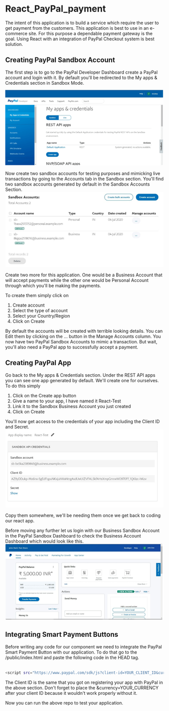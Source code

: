 # React_PayPal_payment

The intent of this application is to build a service which require the user to get payment from the customers. This application is best to use in an e-commerce site. For this purpose a dependable payment gateway is the goal. Using React with an integration of PayPal Checkout system is best solution.

## Creating PayPal Sandbox Account

The first step is to go to the PayPal Developer Dashboard create a PayPal account and login with it. By default you'll be redirected to the My apps & Credentials section in Sandbox Mode.

![](images/sandbox.PNG)

Now create two sandbox accounts for testing purposes and mimicking live transactions by going to the Accounts tab in the Sandbox section. You'll find two sandbox accounts generated by default in the Sandbox Accounts Section.
![](images/account.PNG)

Create two more for this application. One would be a Business Account that will accept payments while the other one would be Personal Account through which you'll be making the payments. 

To create them simply click on

1. Create account
2. Select the type of account
3. Select your Country/Region
4. Click on Create

By default the accounts will be created with terrible looking details. You can Edit them by clicking on the ... button in the Manage Accounts column.
You now have two PayPal Sandbox Accounts to mimic a transaction. But wait, you'll also need a PayPal app to successfully accept a payment.

## Creating PayPal App

Go back to the My apps & Credentials section. Under the REST API apps you can see one app generated by default. We'll create one for ourselves. To do this simply

1. Click on the Create app button
2. Give a name to your app, I have named it React-Test
3. Link it to the Sandbox Business Account you just created
4. Click on Create

You'll now get access to the credentials of your app including the Client ID and Secret.
![](images/test.PNG)

Copy them somewhere, we'll be needing them once we get back to coding our react app.

Before moving any further let us login with our Business Sandbox Account in the PayPal Sandbox Dashboard to check the Business Account Dashboard which would look like this.
![](images/home.PNG)

## Integrating Smart Payment Buttons

Before writing any code for our component we need to integrate the PayPal Smart Payment Button with our application. To do that go to the /public/index.html and paste the following code in the HEAD tag.

```bash

<script src="https://www.paypal.com/sdk/js?client-id=YOUR_CLIENT_ID&currency=USD"></script>

```
The Client ID is the same that you got on registering your app with PayPal in the above section. Don't forget to place the &currency=YOUR_CURRENCY after your client ID because it wouldn't work properly without it.

Now you can run the above repo to test your application.

